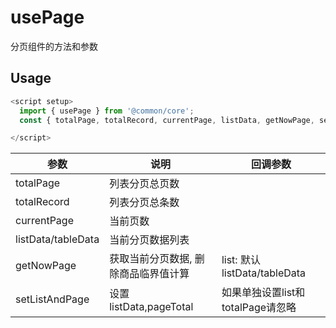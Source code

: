 # usePage

分页组件的方法和参数

## Usage

```js
<script setup>
  import { usePage } from '@common/core';
  const { totalPage, totalRecord, currentPage, listData, getNowPage, setListAndPage } = usePage();

</script>
```

| 参数 | 说明 | 回调参数 |
| ---- | ----| ---- |
|  totalPage | 列表分页总页数 |  |
|  totalRecord | 列表分页总条数 |  |
|  currentPage | 当前页数 |  |
|  listData/tableData | 当前分页数据列表 |  |
|  getNowPage | 获取当前分页数据, 删除商品临界值计算 | list: 默认listData/tableData |
|  setListAndPage | 设置listData,pageTotal  | 如果单独设置list和totalPage请忽略 |
